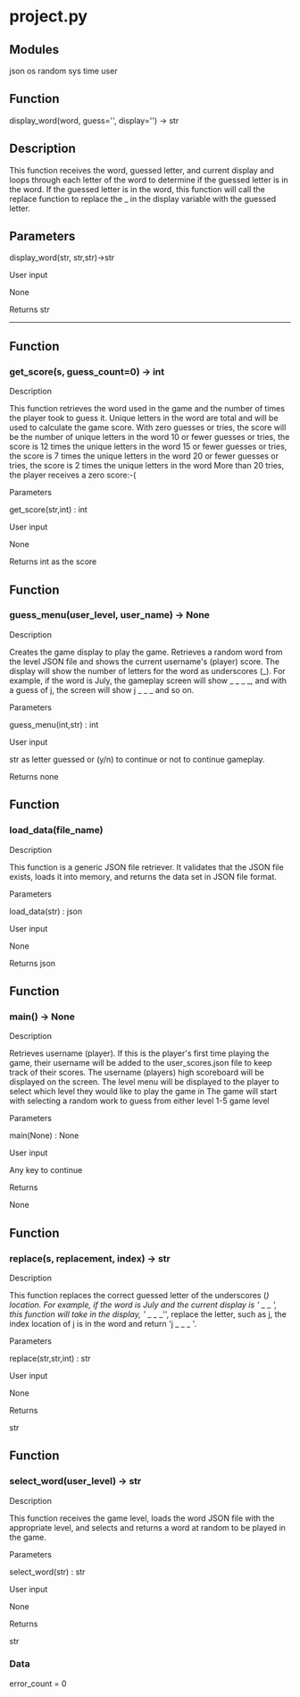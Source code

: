 # project.py

## Modules

json
os
random
sys
time
user

## Function

display_word(word, guess='', display='') -> str

## Description

This function receives the word, guessed letter, and current display and loops through each letter of the word to determine if the guessed letter is in the word.
If the guessed letter is in the word, this function will call the replace function to replace the _ in the display variable with the guessed letter.

## Parameters

display_word(str, str,str)->str

User input

None

Returns
str

---
## Function
### get_score(s, guess_count=0) -> int

Description

This function retrieves the word used in the game and the number of times the player took to guess it. Unique letters in the word are total and will be used to calculate the game score.
With zero guesses or tries, the score will be the number of unique letters in the word
10 or fewer guesses or tries, the score is 12 times the unique letters in the word
15 or fewer guesses or tries, the score is 7 times the unique letters in the word
20 or fewer guesses or tries, the score is 2 times the unique letters in the word
More than 20 tries, the player receives a zero score:-(

Parameters

get_score(str,int) : int

User input

None

Returns
int as the score

## Function
### guess_menu(user_level, user_name) -> None

Description

Creates the game display to play the game. Retrieves a random word from the level JSON file and shows the current username's (player) score.
The display will show the number of letters for the word as underscores (_).
For example, if the word is July, the gameplay screen will show _ _ _ _, and with a guess of j, the screen will show j _ _ _ and so on.

Parameters

guess_menu(int,str) : int

User input

str as letter guessed or (y/n) to continue or not to continue gameplay.

Returns
none

## Function
### load_data(file_name)

Description

This function is a generic JSON file retriever. It validates that the JSON file exists, loads it into memory, and returns the data set in JSON file format.

Parameters

load_data(str) : json

User input

None

Returns
json

## Function
### main() -> None

Description

Retrieves username (player).
If this is the player's first time playing the game, their username will be added to the user_scores.json file to keep track of their scores.
The username (players) high scoreboard will be displayed on the screen.
The level menu will be displayed to the player to select which level they would like to play the game in
The game will start with selecting a random work to guess from either level 1-5 game level

Parameters

main(None) : None

User input

Any key to continue

Returns

None

## Function
### replace(s, replacement, index) -> str

Description

This function replaces the correct guessed letter of the underscores (_) location.
For example, if the word is July and the current display is '_ _ _ _', this function will take in the display, '_ _ _ _'', replace the letter, such as j, the index location of j is in the word and return 'j _ _ _ '.

Parameters

replace(str,str,int) : str

User input

None

Returns

str

## Function
### select_word(user_level) -> str

Description

This function receives the game level, loads the word JSON file with the appropriate level, and selects and returns a word at random to be played in the game.

Parameters

select_word(str) : str

User input

None

Returns

str

### Data
error_count = 0


